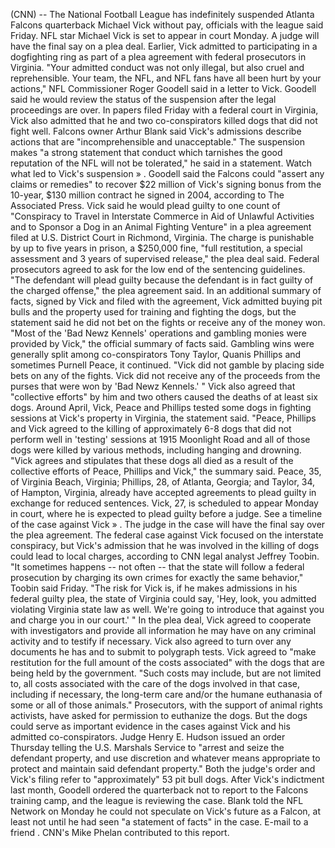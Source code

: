 (CNN) -- The National Football League has indefinitely suspended Atlanta Falcons quarterback Michael Vick without pay, officials with the league said Friday. NFL star Michael Vick is set to appear in court Monday. A judge will have the final say on a plea deal. Earlier, Vick admitted to participating in a dogfighting ring as part of a plea agreement with federal prosecutors in Virginia. "Your admitted conduct was not only illegal, but also cruel and reprehensible. Your team, the NFL, and NFL fans have all been hurt by your actions," NFL Commissioner Roger Goodell said in a letter to Vick. Goodell said he would review the status of the suspension after the legal proceedings are over. In papers filed Friday with a federal court in Virginia, Vick also admitted that he and two co-conspirators killed dogs that did not fight well. Falcons owner Arthur Blank said Vick's admissions describe actions that are "incomprehensible and unacceptable." The suspension makes "a strong statement that conduct which tarnishes the good reputation of the NFL will not be tolerated," he said in a statement. Watch what led to Vick's suspension » . Goodell said the Falcons could "assert any claims or remedies" to recover $22 million of Vick's signing bonus from the 10-year, $130 million contract he signed in 2004, according to The Associated Press. Vick said he would plead guilty to one count of "Conspiracy to Travel in Interstate Commerce in Aid of Unlawful Activities and to Sponsor a Dog in an Animal Fighting Venture" in a plea agreement filed at U.S. District Court in Richmond, Virginia. The charge is punishable by up to five years in prison, a $250,000 fine, "full restitution, a special assessment and 3 years of supervised release," the plea deal said. Federal prosecutors agreed to ask for the low end of the sentencing guidelines. "The defendant will plead guilty because the defendant is in fact guilty of the charged offense," the plea agreement said. In an additional summary of facts, signed by Vick and filed with the agreement, Vick admitted buying pit bulls and the property used for training and fighting the dogs, but the statement said he did not bet on the fights or receive any of the money won. "Most of the 'Bad Newz Kennels' operations and gambling monies were provided by Vick," the official summary of facts said. Gambling wins were generally split among co-conspirators Tony Taylor, Quanis Phillips and sometimes Purnell Peace, it continued. "Vick did not gamble by placing side bets on any of the fights. Vick did not receive any of the proceeds from the purses that were won by 'Bad Newz Kennels.' " Vick also agreed that "collective efforts" by him and two others caused the deaths of at least six dogs. Around April, Vick, Peace and Phillips tested some dogs in fighting sessions at Vick's property in Virginia, the statement said. "Peace, Phillips and Vick agreed to the killing of approximately 6-8 dogs that did not perform well in 'testing' sessions at 1915 Moonlight Road and all of those dogs were killed by various methods, including hanging and drowning. "Vick agrees and stipulates that these dogs all died as a result of the collective efforts of Peace, Phillips and Vick," the summary said. Peace, 35, of Virginia Beach, Virginia; Phillips, 28, of Atlanta, Georgia; and Taylor, 34, of Hampton, Virginia, already have accepted agreements to plead guilty in exchange for reduced sentences. Vick, 27, is scheduled to appear Monday in court, where he is expected to plead guilty before a judge. See a timeline of the case against Vick » . The judge in the case will have the final say over the plea agreement. The federal case against Vick focused on the interstate conspiracy, but Vick's admission that he was involved in the killing of dogs could lead to local charges, according to CNN legal analyst Jeffrey Toobin. "It sometimes happens -- not often -- that the state will follow a federal prosecution by charging its own crimes for exactly the same behavior," Toobin said Friday. "The risk for Vick is, if he makes admissions in his federal guilty plea, the state of Virginia could say, 'Hey, look, you admitted violating Virginia state law as well. We're going to introduce that against you and charge you in our court.' " In the plea deal, Vick agreed to cooperate with investigators and provide all information he may have on any criminal activity and to testify if necessary. Vick also agreed to turn over any documents he has and to submit to polygraph tests. Vick agreed to "make restitution for the full amount of the costs associated" with the dogs that are being held by the government. "Such costs may include, but are not limited to, all costs associated with the care of the dogs involved in that case, including if necessary, the long-term care and/or the humane euthanasia of some or all of those animals." Prosecutors, with the support of animal rights activists, have asked for permission to euthanize the dogs. But the dogs could serve as important evidence in the cases against Vick and his admitted co-conspirators. Judge Henry E. Hudson issued an order Thursday telling the U.S. Marshals Service to "arrest and seize the defendant property, and use discretion and whatever means appropriate to protect and maintain said defendant property." Both the judge's order and Vick's filing refer to "approximately" 53 pit bull dogs. After Vick's indictment last month, Goodell ordered the quarterback not to report to the Falcons training camp, and the league is reviewing the case. Blank told the NFL Network on Monday he could not speculate on Vick's future as a Falcon, at least not until he had seen "a statement of facts" in the case. E-mail to a friend . CNN's Mike Phelan contributed to this report.
